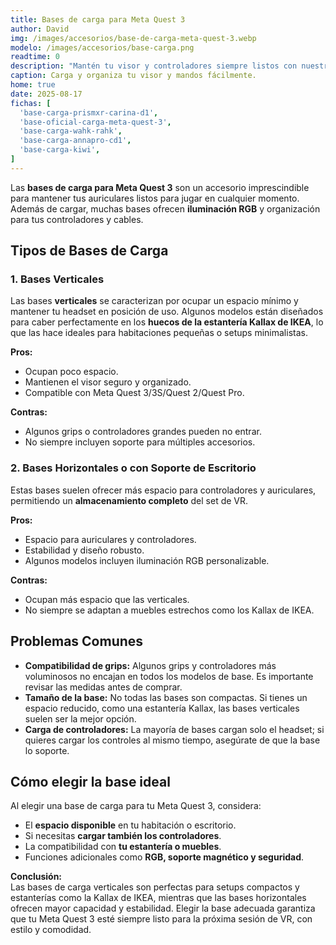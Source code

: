 ```yaml
---
title: Bases de carga para Meta Quest 3
author: David
img: /images/accesorios/base-de-carga-meta-quest-3.webp
modelo: /images/accesorios/base-carga.png
readtime: 0
description: "Mantén tu visor y controladores siempre listos con nuestra selección de bases de carga para Meta Quest 3. Estas estaciones no solo ofrecen carga rápida y segura, sino que también aportan orden y estilo a tu setup gracias a diseños elegantes, luces LED o RGB y compatibilidad con todo tipo de correas. Olvídate de los cables desordenados y disfruta de una experiencia VR sin interrupciones: elige la base de carga ideal para tu Meta Quest 3 y lleva tus sesiones de juego al siguiente nivel."
caption: Carga y organiza tu visor y mandos fácilmente.
home: true
date: 2025-08-17
fichas: [
  'base-carga-prismxr-carina-d1',
  'base-oficial-carga-meta-quest-3',
  'base-carga-wahk-rahk',
  'base-carga-annapro-cd1',
  'base-carga-kiwi',
]
---
```


Las **bases de carga para Meta Quest 3** son un accesorio imprescindible para mantener tus auriculares listos para jugar en cualquier momento. Además de cargar, muchas bases ofrecen **iluminación RGB** y organización para tus controladores y cables.

## Tipos de Bases de Carga

### 1. Bases Verticales
Las bases **verticales** se caracterizan por ocupar un espacio mínimo y mantener tu headset en posición de uso. Algunos modelos están diseñados para caber perfectamente en los **huecos de la estantería Kallax de IKEA**, lo que las hace ideales para habitaciones pequeñas o setups minimalistas.

**Pros:**
- Ocupan poco espacio.
- Mantienen el visor seguro y organizado.
- Compatible con Meta Quest 3/3S/Quest 2/Quest Pro.

**Contras:**
- Algunos grips o controladores grandes pueden no entrar.
- No siempre incluyen soporte para múltiples accesorios.

### 2. Bases Horizontales o con Soporte de Escritorio
Estas bases suelen ofrecer más espacio para controladores y auriculares, permitiendo un **almacenamiento completo** del set de VR.

**Pros:**
- Espacio para auriculares y controladores.
- Estabilidad y diseño robusto.
- Algunos modelos incluyen iluminación RGB personalizable.

**Contras:**
- Ocupan más espacio que las verticales.
- No siempre se adaptan a muebles estrechos como los Kallax de IKEA.

## Problemas Comunes

- **Compatibilidad de grips:** Algunos grips y controladores más voluminosos no encajan en todos los modelos de base. Es importante revisar las medidas antes de comprar.
- **Tamaño de la base:** No todas las bases son compactas. Si tienes un espacio reducido, como una estantería Kallax, las bases verticales suelen ser la mejor opción.
- **Carga de controladores:** La mayoría de bases cargan solo el headset; si quieres cargar los controles al mismo tiempo, asegúrate de que la base lo soporte.

## Cómo elegir la base ideal

Al elegir una base de carga para tu Meta Quest 3, considera:
- El **espacio disponible** en tu habitación o escritorio.
- Si necesitas **cargar también los controladores**.
- La compatibilidad con **tu estantería o muebles**.
- Funciones adicionales como **RGB, soporte magnético y seguridad**.

**Conclusión:**  
Las bases de carga verticales son perfectas para setups compactos y estanterías como la Kallax de IKEA, mientras que las bases horizontales ofrecen mayor capacidad y estabilidad. Elegir la base adecuada garantiza que tu Meta Quest 3 esté siempre listo para la próxima sesión de VR, con estilo y comodidad.